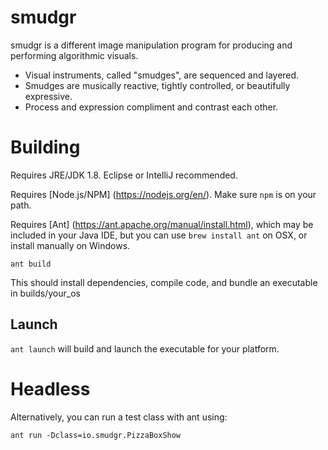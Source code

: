 # smudgr

smudgr is a different image manipulation program for producing and performing algorithmic visuals.

+ Visual instruments, called "smudges", are sequenced and layered.
+ Smudges are musically reactive, tightly controlled, or beautifully expressive.
+ Process and expression compliment and contrast each other.

# Building

Requires JRE/JDK 1.8. Eclipse or IntelliJ recommended.

Requires [Node.js/NPM] (https://nodejs.org/en/). Make sure `npm` is on your path.

Requires [Ant] (https://ant.apache.org/manual/install.html), which may be included in your Java IDE, but you can use `brew install ant` on OSX, or install manually on Windows.

`ant build`

This should install dependencies, compile code, and bundle an executable in builds/your_os

## Launch
`ant launch` will build and launch the executable for your platform.

# Headless

Alternatively, you can run a test class with ant using:

`ant run -Dclass=io.smudgr.PizzaBoxShow`
